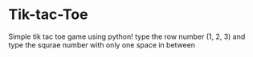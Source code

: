 # Tik-tac-Toe
Simple tik tac toe game using python!
type the row number (1, 2, 3)
and type the squrae number with only one space in between
